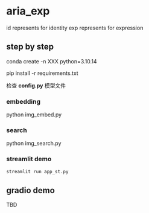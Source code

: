 # aria_exp

id represents for identity
exp represents for expression


## step by step
conda create -n XXX python=3.10.14

pip install -r requirements.txt 

检查 **config.py** 模型文件

### embedding
python img_embed.py

### search

python img_search.py

### streamlit demo
```bash
streamlit run app_st.py
```

## gradio demo
TBD